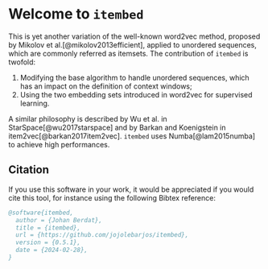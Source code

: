 # Welcome to `itembed`

This is yet another variation of the well-known word2vec method, proposed by Mikolov et al.[@mikolov2013efficient], applied to unordered sequences, which are commonly referred as itemsets.
The contribution of `itembed` is twofold:

 1. Modifying the base algorithm to handle unordered sequences, which has an impact on the definition of context windows;
 2. Using the two embedding sets introduced in word2vec for supervised learning.

A similar philosophy is described by Wu et al. in StarSpace[@wu2017starspace] and by Barkan and Koenigstein in item2vec[@barkan2017item2vec].
`itembed` uses Numba[@lam2015numba] to achieve high performances.


## Citation

If you use this software in your work, it would be appreciated if you would cite this tool, for instance using the following Bibtex reference:

```bibtex
@software{itembed,
  author = {Johan Berdat},
  title = {itembed},
  url = {https://github.com/jojolebarjos/itembed},
  version = {0.5.1},
  date = {2024-02-28},
}
```
